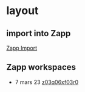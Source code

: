 # layout

## import into Zapp

[Zapp Import](https://zapp.run/github/Robert-Scub/formation-flutter/tree/main/demo/layout)

## Zapp workspaces

- 7 mars 23 [z03q06xf03r0](http://localhost:3000/cours/flutter_layout_col_row/z03q06xf03r0)
